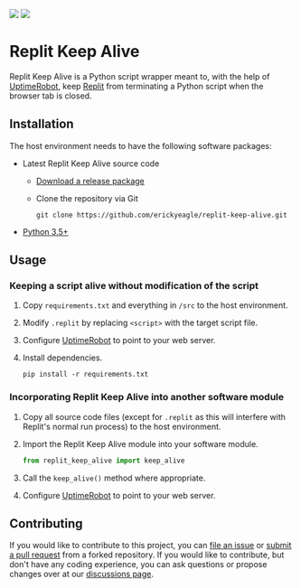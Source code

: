 [![](https://img.shields.io/github/v/release/erickyeagle/replit-keep-alive)](https://github.com/erickyeagle/replit-keep-alive/releases)
[![](https://img.shields.io/github/v/tag/erickyeagle/replit-keep-alive)](https://github.com/erickyeagle/replit-keep-alive/tags)

# Replit Keep Alive
Replit Keep Alive is a Python script wrapper meant to, with the help of [UptimeRobot](https://uptimerobot.com), keep [Replit](https://replit.com) from terminating a Python script when the browser tab is closed.

## Installation
The host environment needs to have the following software packages:

* Latest Replit Keep Alive source code
	* [Download a release package](https://github.com/erickyeagle/replit-keep-alive/releases)
	* Clone the repository via Git

		```
		git clone https://github.com/erickyeagle/replit-keep-alive.git
		```
* [Python 3.5+](https://www.python.org/downloads)

## Usage
### Keeping a script alive without modification of the script
1. Copy `requirements.txt` and everything in `/src` to the host environment.
2. Modify `.replit` by replacing `<script>` with the target script file.
3. Configure [UptimeRobot](https://uptimerobot.com) to point to your web server.
4. Install dependencies.

	```
	pip install -r requirements.txt
	```

### Incorporating Replit Keep Alive into another software module
1. Copy all source code files (except for `.replit` as this will interfere with Replit's normal run process) to the host environment.
2. Import the Replit Keep Alive module into your software module.

    ```python
    from replit_keep_alive import keep_alive
    ```
3. Call the `keep_alive()` method where appropriate.
4. Configure [UptimeRobot](https://uptimerobot.com) to point to your web server.

## Contributing
If you would like to contribute to this project, you can [file an issue](https://github.com/erickyeagle/replit-keep-alive/issues/new) or [submit a pull request](https://github.com/erickyeagle/replit-keep-alive/compare) from a forked repository. If you would like to contribute, but don't have any coding experience, you can ask questions or propose changes over at our [discussions page](https://github.com/erickyeagle/replit-keep-alive/discussions).